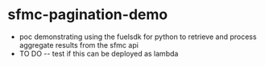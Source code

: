 # sfmc-pagination-demo
- poc demonstrating using the fuelsdk for python to retrieve and process aggregate results from the sfmc api
- TO DO
-- test if this can be deployed as lambda